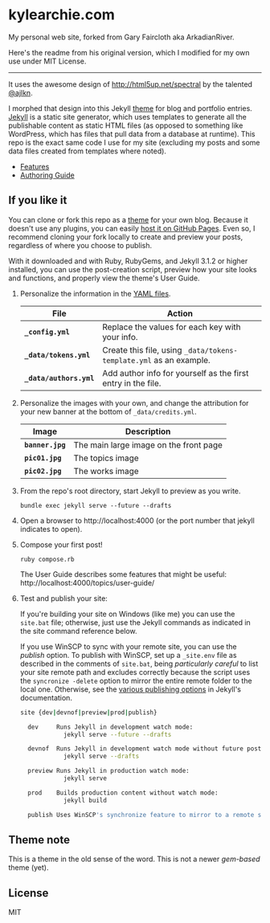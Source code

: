 # kylearchie.com


My personal web site, forked from Gary Faircloth aka ArkadianRiver. 

Here's the readme from his original version, which I modified for my own use under MIT License.


-----------------------------------------------------------------
It uses the awesome design of http://html5up.net/spectral by
the talented [@ajlkn](http://twitter.com/ajlkn).

I morphed that design into this Jekyll [theme](#theme-note) for blog and portfolio entries.
[Jekyll](https://jekyllrb.com) is a static site generator, which
uses templates to generate all the publishable content as static
HTML files (as opposed to something like WordPress, which has files that pull
data from a database at runtime).
This repo is the exact same code I use for my site (excluding my posts and
some data files created from templates where noted).

- [Features](https://arkadianriver.github.io/arkadianriver.com/topics/user-guide/features.html)
- [Authoring Guide](https://arkadianriver.github.io/arkadianriver.com/topics/user-guide/)

## If you like it

You can clone or fork this repo as a [theme](#theme-note) for your own blog.
Because it doesn't use any plugins, you can easily
[host it on GitHub Pages](https://jekyllrb.com/docs/github-pages/#deploying-jekyll-to-github-pages).
Even so, I recommend cloning your fork locally to create and preview your posts,
regardless of where you choose to publish.

With it downloaded and with Ruby, RubyGems, and Jekyll 3.1.2 or higher installed, you can use the post-creation script,
preview how your site looks and functions, and properly view the theme's User Guide.

1. Personalize the information in the [YAML files](http://www.yaml.org/start.html).

   File | Action
   -----|-------
   **`_config.yml`** | Replace the values for each key with your info.
   **`_data/tokens.yml`** | Create this file, using `_data/tokens-template.yml` as an example.
   **`_data/authors.yml`** | Add author info for yourself as the first entry in the file.

1. Personalize the images with your own, and change the attribution for your new banner
   at the bottom of `_data/credits.yml`.

   Image | Description
   ------|------------
   **`banner.jpg`** | The main large image on the front page
   **`pic01.jpg`** | The topics image
   **`pic02.jpg`** | The works image

1. From the repo's root directory, start Jekyll to preview as you write.
   
   ```
   bundle exec jekyll serve --future --drafts
   ```
      
1. Open a browser to http://localhost:4000 (or the port number that jekyll indicates to open).


1. Compose your first post!

   ```
   ruby compose.rb
   ```

   The User Guide describes some features that might be useful: http://localhost:4000/topics/user-guide/

1. Test and publish your site:

   If you're building your site on Windows (like me) you can use the `site.bat` file;
   otherwise, just use the Jekyll commands as indicated in the site command reference below.
   
   If you use WinSCP to sync with your remote site, you can use the _publish_ option.
   To publish with WinSCP, set up a `_site.env` file as described in the comments of `site.bat`,
   being _particularly careful_ to list your site remote path and excludes correctly because the
   script uses the `syncronize -delete` option to mirror the entire remote folder to the local one.
   Otherwise, see the [various publishing options](https://jekyllrb.com/docs/deployment-methods/)
   in Jekyll's documentation.

   ```bash
   site {dev|devnof|preview|prod|publish}

     dev     Runs Jekyll in development watch mode:
               jekyll serve --future --drafts

     devnof  Runs Jekyll in development watch mode without future posts:
               jekyll serve --drafts

     preview Runs Jekyll in production watch mode:
               jekyll serve

     prod    Builds production content without watch mode:
               jekyll build

     publish Uses WinSCP's synchronize feature to mirror to a remote site.
   ```

## Theme note
This is a theme in the old sense of the word. This is not a newer _gem-based_ theme (yet).

## License
MIT

